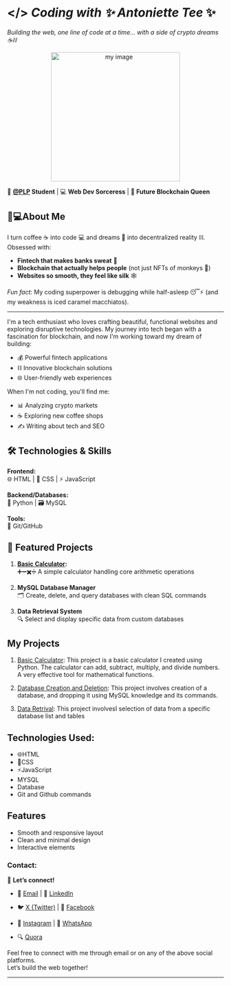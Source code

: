 
# </> *Coding with ✨ Antoniette Tee* ✨
  
*Building the web, one line of code at a time… with a side of crypto dreams ☕⛓️* 


<p align="center">
 <img src="https://imgur.com/RKRrsYv.jpg" width="300" alt="my image">
</p>


🌱 **[@PLP](https://academy.powerlearnprojectafrica.org/profile) Student** | 💻 **Web Dev Sorceress** | 🚀 **Future Blockchain Queen** 

## 👩💻About Me

I turn coffee ☕ into code 💻 and dreams 🌙 into decentralized reality ⛓️. Obsessed with:  
- **Fintech that makes banks sweat** 💸  
- **Blockchain that actually helps people** (not just NFTs of monkeys 🐒)  
- **Websites so smooth, they feel like silk** 🕸️  

*Fun fact:* My coding superpower is debugging while half-asleep 😴⚡ (and my weakness is iced caramel macchiatos).  

---

I'm a tech enthusiast who loves crafting beautiful, functional websites and exploring disruptive technologies. My journey into tech began with a fascination for blockchain, and now I'm working toward my dream of building:
- 💰 Powerful fintech applications
- ⛓️ Innovative blockchain solutions
- 🌐 User-friendly web experiences

When I'm not coding, you'll find me:
- 📊 Analyzing crypto markets
- ☕ Exploring new coffee shops
- ✍️ Writing about tech and SEO

## 🛠️ Technologies & Skills
**Frontend:**  
🌐 HTML | 🎨 CSS | ⚡ JavaScript  

**Backend/Databases:**  
🐍 Python | 🗃️ MySQL  

**Tools:**  
🔧 Git/GitHub  

## 💼 Featured Projects
1. **[Basic Calculator](https://github.com/Gratitude311/basic-calculator.git):**  
   ➕➖✖️➗ A simple calculator handling core arithmetic operations  

2. **MySQL Database Manager**  
   🗂️ Create, delete, and query databases with clean SQL commands  

3. **Data Retrieval System**  
   🔍 Select and display specific data from custom databases  

## My Projects
1. [Basic Calculator](https://github.com/Gratitude311/basic-calculator.git): This project is a basic calculator I created using Python. The calculator can add, subtract, multiply, and divide numbers. A very effective tool for mathematical functions.

2. [Database Creation,and Deletion](https://github.com/PLP-Database-Design/wk-1-Gratitude311.git): This project involves creation of a database, and dropping it using MySQL knowledge and its commands.

3. [Data Retrival](https://github.com/PLP-Database-Design/wk-2a-Fxroyalempres.git):  This project involvesI selection of data from a specific database list and tables

## Technologies Used:
- 🌐HTML
- 🎨CSS
- ⚡JavaScript
-  MYSQL
-  Database
-  Git and Github commands

## Features
- Smooth and responsive layout
- Clean and minimal design
- Interactive elements

### Contact:
🔗 **Let’s connect!**  
- 📧 [Email](mailto:antoniettekagendo@gmail.com)                | 👔 [LinkedIn](https://www.linkedin.com/in/antoniette-kagendo)

- 🐦 [X (Twitter)](https://x.com/AntonietteKage2)               | 📘 [Facebook](https://www.facebook.com/share/1LCod87zyU/)
                                                                                                                                          
- 📸 [Instagram](https://www.instagram.com/antoniette_tee)      | 💬 [WhatsApp](https://wa.me/message/RCMUTCNFYPUEI1)

- 🔍 [Quora](https://www.quora.com/profile/Antoniette-Kagendo)



Feel free to connect with me through email or on any of the above social platforms.  
Let’s build the web together!

---
